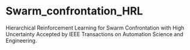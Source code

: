 # Swarm_confrontation_HRL
Hierarchical Reinforcement Learning for Swarm Confrontation with High Uncertainty
Accepted by IEEE Transactions on Automation Science and Engineering.
